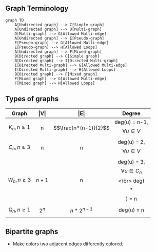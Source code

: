 ## Graph Terminology
```mermaid
graph TD
    A[Undirected graph] --> C[Simple graph]
    A[Undirected graph] --> D[Multi-graph]
    D[Multi-graph] --> G[Allowed Multi-edge]
    A[Undirected graph] --> E[Pseudo-graph]
    E[Pseudo-graph] --> G[Allowed Multi-edge]
    E[Pseudo-graph] --> H[Allowed Loops]
    A[Undirected graph] --> F[Mixed graph]
    B[Directed graph] --> C[Simple graph]
    B[Directed graph] --> I[Directed Multi-graph]
    I[Directed Multi-graph] --> G[Allowed Multi-edge]
    I[Directed Multi-graph] --> H[Allowed Loops]
    B[Directed graph] --> F[Mixed graph]
    F[Mixed graph] --> G[Allowed Multi-edge]
    F[Mixed graph] --> H[Allowed Loops]
```
## Types of graphs

| Graph | \|V\| | \|E\| | Degree |
|:---:  | :---: | :---: |:---:   |
|$$K_n, n \ge 1$$|n|$$\frac{n*(n-1)}{2}$$|deg(u) = n-1, $$\forall u \in V$$|
|$$C_n, n \ge 3$$|n|n|deg(u) = 2, $$\forall u \in V$$|
|$$W_n, n \ge 3$$|$$n+1$$|n|deg(u) = 3, $$\forall u \in C_n$$<\br> deg($$*$$) = n|
|$$Q_n, n \ge 1$$|$$2^n$$|$$n*2^{n-1}$$|deg(u) = n|

## Bipartite graphs
- Make colors two adjacent edges differently colored.
